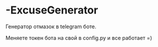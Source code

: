 # -ExcuseGenerator
Генератор отмазок в telegram боте.

Меняете токен бота на свой в config.py и все работает =)
